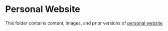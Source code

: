 # Personal Website

This folder contains content, images, and prior versions of [personal website](bryangw.me)
